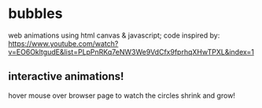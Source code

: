 # bubbles
web animations using html canvas & javascript; code inspired by: https://www.youtube.com/watch?v=EO6OkltgudE&list=PLpPnRKq7eNW3We9VdCfx9fprhqXHwTPXL&index=1

## interactive animations!
hover mouse over browser page to watch the circles shrink and grow!
